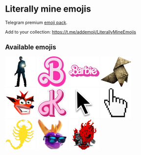 # Literally mine emojis
Telegram premium [emoji pack](https://t.me/addemoji/LiterallyMineEmojis).

Add to your collection: https://t.me/addemoji/LiterallyMineEmojis

## Available emojis
![alan-wake](static/alan-wake.png)
![B(arbie)](static/B(arbie).png)
![Barbie](static/Barbie.png)
![bird-origami-heavy-rain](static/bird-origami-heavy-rain.png)
![crash-bandicoot](static/crash-bandicoot.png)
![K(en)](static/K(en).png)
![mac-cursor](static/mac-cursor.png)
![windows-hand-cursor](static/windows-hand-cursor.png)
![scorpion-from-drive-movie](static/scorpion-from-drive-movie.png)
![spyro-cool](static/spyro-cool.png)
![samurai-logo](static/samurai-logo.png)